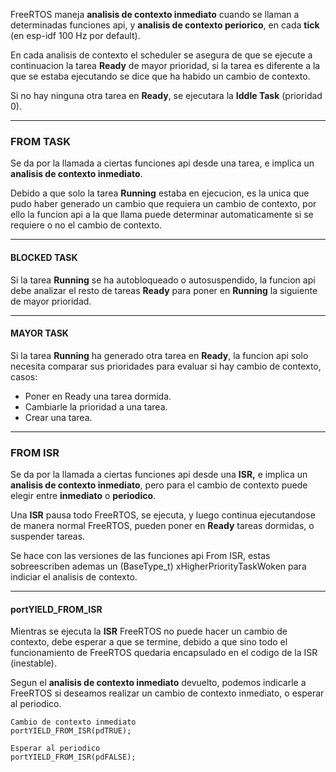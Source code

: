 FreeRTOS maneja **analisis de contexto inmediato** cuando se llaman a determinadas funciones api, y **analisis de contexto periorico**, en cada **tick** (en esp-idf 100 Hz por default).

En cada analisis de contexto el scheduler se asegura de que se ejecute a continuacion la tarea **Ready** de mayor prioridad, si la tarea es diferente a la que se estaba ejecutando se dice que ha habido un cambio de contexto.

Si no hay ninguna otra tarea en **Ready**, se ejecutara la **Iddle Task** (prioridad 0).

---
### FROM TASK
Se da por la llamada a ciertas funciones api desde una tarea, e implica un **analisis de contexto inmediato**.

Debido a que solo la tarea **Running** estaba en ejecucion, es la unica que pudo haber generado un cambio que requiera un cambio de contexto, por ello la funcion api a la que llama puede determinar automaticamente si se requiere o no el cambio de contexto.

---
#### BLOCKED TASK
Si la tarea **Running** se ha autobloqueado o autosuspendido, la funcion api debe analizar el resto de tareas **Ready** para poner en **Running** la siguiente de mayor prioridad.

---
#### MAYOR TASK
Si la tarea **Running** ha generado otra tarea en **Ready**, la funcion api solo necesita comparar sus prioridades para evaluar si hay cambio de contexto, casos:

- Poner en Ready una tarea dormida.
- Cambiarle la prioridad a una tarea.
- Crear una tarea.

---
### FROM ISR
Se da por la llamada a ciertas funciones api desde una **ISR,** e implica un **analisis de contexto inmediato**, pero para el cambio de contexto puede elegir entre **inmediato** o **periodico**.

Una **ISR** pausa todo FreeRTOS, se ejecuta, y luego continua ejecutandose de manera normal FreeRTOS, pueden poner en **Ready** tareas dormidas, o suspender tareas.

Se hace con las versiones de las funciones api From ISR, estas sobreescriben ademas un (BaseType_t) xHigherPriorityTaskWoken para indiciar el analisis de contexto.

---
#### portYIELD_FROM_ISR
Mientras se ejecuta la **ISR** FreeRTOS no puede hacer un cambio de contexto, debe esperar a que se termine, debido a que sino todo el funcionamiento de FreeRTOS quedaria encapsulado en el codigo de la ISR (inestable).

Segun el **analisis de contexto inmediato** devuelto, podemos indicarle a FreeRTOS si deseamos realizar un cambio de contexto inmediato, o esperar al periodico.

```
Cambio de contexto inmediato
portYIELD_FROM_ISR(pdTRUE);

Esperar al periodico
portYIELD_FROM_ISR(pdFALSE);
```
